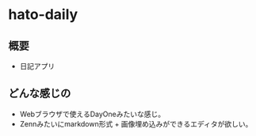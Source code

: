 # hato-daily

## 概要
- 日記アプリ

## どんな感じの

- Webブラウザで使えるDayOneみたいな感じ。
- Zennみたいにmarkdown形式 + 画像埋め込みができるエディタが欲しい。
